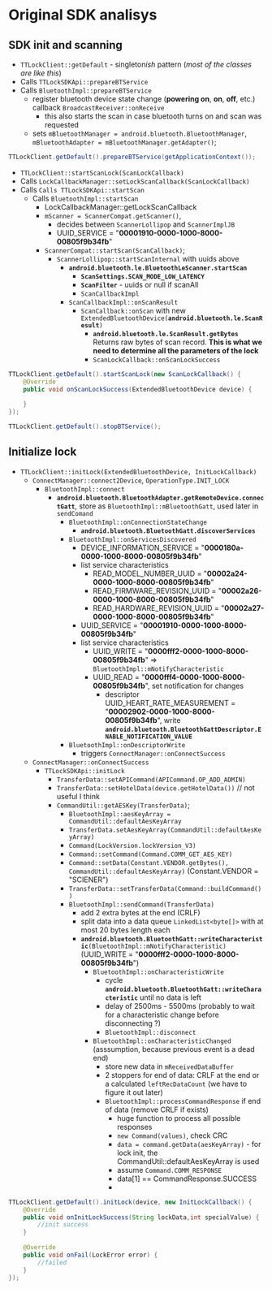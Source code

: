 # Original SDK analisys

## SDK init and scanning

- `TTLockClient::getDefault` - singleton*ish* pattern (*most of the classes are like this*)
-  Calls `TTLockSDKApi::prepareBTService`
  - Calls `BluetoothImpl::prepareBTService`
    - register bluetooth device state change (**powering on**, **on**, **off**, etc.) callback `BroadcastReceiver::onReceive`
      - this also starts the scan in case bluetooth turns on and scan was requested
    - sets `mBluetoothManager = android.bluetooth.BluetoothManager`, `mBluetoothAdapter = mBluetoothManager.getAdapter()`;
```java
TTLockClient.getDefault().prepareBTService(getApplicationContext());
```

- `TTLockClient::startScanLock(ScanLockCallback)`
- Calls `LockCallbackManager::setLockScanCallback(ScanLockCallback)`
- Calls `Calls TTLockSDKApi::startScan`
  - Calls `BluetoothImpl::startScan`
    - LockCallbackManager::getLockScanCallback
    - `mScanner = ScannerCompat.getScanner()`, 
      - decides between `ScannerLollipop` and `ScannerImplJB`
      - UUID_SERVICE = "**00001910-0000-1000-8000-00805f9b34fb**"
    - `ScannerCompat::startScan(ScanCallback)`;
      - `ScannerLollipop::startScanInternal` with uuids above
        - **`android.bluetooth.le.BluetoothLeScanner.startScan`**
          - **`ScanSettings.SCAN_MODE_LOW_LATENCY`**
          - **`ScanFilter`** - uuids or null if scanAll
          - `ScanCallbackImpl`
        - `ScanCallbackImpl::onScanResult`
          - `ScanCallback::onScan` with new `ExtendedBluetoothDevice(`**`android.bluetooth.le.ScanResult`**`)`
            - **`android.bluetooth.le.ScanResult.getBytes`** Returns raw bytes of scan record. **This is what we need to determine all the parameters of the lock**
            - `ScanLockCallback::onScanLockSuccess`
```java
TTLockClient.getDefault().startScanLock(new ScanLockCallback() {
    @Override
    public void onScanLockSuccess(ExtendedBluetoothDevice device) {
 
    }
});
```

```java
TTLockClient.getDefault().stopBTService();
```

## Initialize lock

- `TTLockClient::initLock(ExtendedBluetoothDevice, InitLockCallback)`
  - `ConnectManager::connect2Device`, `OperationType.INIT_LOCK`
    - `BluetoothImpl::connect`
      - **`android.bluetooth.BluetoothAdapter.getRemoteDevice.connectGatt`**, store as `BluetoothImpl::mBluetoothGatt`, used later in `sendComand`
        - `BluetoothImpl::onConnectionStateChange`
          - **`android.bluetooth.BluetoothGatt.discoverServices`**
        - `BluetoothImpl::onServicesDiscovered`
          - DEVICE_INFORMATION_SERVICE = "**0000180a-0000-1000-8000-00805f9b34fb**"
          - list service characteristics
            - READ_MODEL_NUMBER_UUID = "**00002a24-0000-1000-8000-00805f9b34fb**"
            - READ_FIRMWARE_REVISION_UUID = "**00002a26-0000-1000-8000-00805f9b34fb**"
            - READ_HARDWARE_REVISION_UUID = "**00002a27-0000-1000-8000-00805f9b34fb**"
          - UUID_SERVICE = "**00001910-0000-1000-8000-00805f9b34fb**"
          - list service characteristics
            - UUID_WRITE = "**0000fff2-0000-1000-8000-00805f9b34fb**" => `BluetoothImpl::mNotifyCharacteristic`
            - UUID_READ = "**0000fff4-0000-1000-8000-00805f9b34fb**", set notification for changes
              - descriptor UUID_HEART_RATE_MEASUREMENT = "**00002902-0000-1000-8000-00805f9b34fb**", write **`android.bluetooth.BluetoothGattDescriptor.ENABLE_NOTIFICATION_VALUE`**
        - `BluetoothImpl::onDescriptorWrite`
          - triggers `ConnectManager::onConnectSuccess`
  - `ConnectManager::onConnectSuccess`
    - `TTLockSDKApi::initLock`
      - `TransferData::setAPICommand(APICommand.OP_ADD_ADMIN)`
      - `TransferData::setHotelData(device.getHotelData())` // not useful I think
      - `CommandUtil::getAESKey(TransferData)`;
        - `BluetoothImpl::aesKeyArray = CommandUtil::defaultAesKeyArray`
        - `TransferData.setAesKeyArray(CommandUtil::defaultAesKeyArray)`
        - `Command(LockVersion.lockVersion_V3)`
        - `Command::setCommand(Command.COMM_GET_AES_KEY)`
        - `Command::setData(Constant.VENDOR.getBytes(), CommandUtil::defaultAesKeyArray)` (Constant.VENDOR = "SCIENER")
        - `TransferData::setTransferData(Command::buildCommand())`
        - `BluetoothImpl::sendCommand(TransferData)`
          - add 2 extra bytes at the end (CRLF)
          - split data into a data queue `LinkedList<byte[]>` with at most 20 bytes length each
          - **`android.bluetooth.BluetoothGatt::writeCharacteristic`**`(BluetoothImpl::mNotifyCharacteristic)` (UUID_WRITE = "**0000fff2-0000-1000-8000-00805f9b34fb**")
            - `BluetoothImpl::onCharacteristicWrite`
              - cycle **`android.bluetooth.BluetoothGatt::writeCharacteristic`** until no data is left
              - delay of 2500ms - 5500ms (probably to wait for a characteristic change before disconnecting ?)
              - `BluetoothImpl::disconnect`
            - `BluetoothImpl::onCharacteristicChanged` (asssumption, because previous event is a dead end)
              - store new data in `mReceivedDataBuffer`
              - 2 stoppers for end of data: CRLF at the end or a calculated `leftRecDataCount` (we have to figure it out later)
              - `BluetoothImpl::processCommandResponse` if end of data (remove CRLF if exists)
                - huge function to process all possible responses
                - `new Command(values)`, check CRC
                - `data = command.getData(aesKeyArray)` - for lock init, the CommandUtil::defaultAesKeyArray is used
                - assume `Command.COMM_RESPONSE`
                - data[1] == CommandResponse.SUCCESS
                - 
```java
TTLockClient.getDefault().initLock(device, new InitLockCallback() {
    @Override
    public void onInitLockSuccess(String lockData,int specialValue) {
        //init success
    }
 
    @Override
    public void onFail(LockError error) {
        //failed                
    }
});
```